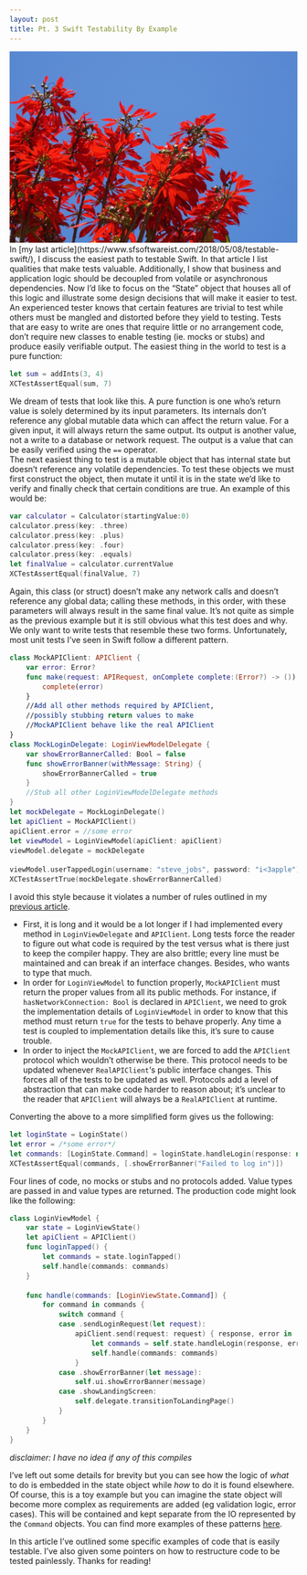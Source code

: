```yaml
---
layout: post
title: Pt. 3 Swift Testability By Example
---
```

<img src="/images/fulls/DSC01650.jpg" class="fit image">
In [my last article](https://www.sfsoftwareist.com/2018/05/08/testable-swift/), I discuss the easiest path to testable Swift. In that article I list qualities that make tests valuable. Additionally, I show that business and application logic should be decoupled from volatile or asynchronous dependencies. Now I’d like to focus on the “State” object that houses all of this logic and illustrate some design decisions that will make it easier to test.  
An experienced tester knows that certain features are trivial to test while others must be mangled and distorted before they yield to testing. Tests that are easy to write are ones that require little or no arrangement code, don’t require new classes to enable testing (ie. mocks or stubs) and produce easily verifiable output. The easiest thing in the world to test is a pure function:

``` swift
let sum = addInts(3, 4)
XCTestAssertEqual(sum, 7)
```

We dream of tests that look like this. A pure function is one who’s return value is solely determined by its input parameters. Its internals don’t reference any global mutable data which can affect the return value. For a given input, it will always return the same output. Its output is another value, not a write to a database or network request. The output is a value that can be easily verified using the `==` operator.  
The next easiest thing to test is a mutable object that has internal state but doesn’t reference any volatile dependencies. To test these objects we must first construct the object, then mutate it until it is in the state we’d like to verify and finally check that certain conditions are true. An example of this would be:

```swift
var calculator = Calculator(startingValue:0)
calculator.press(key: .three)
calculator.press(key: .plus)
calculator.press(key: .four)
calculator.press(key: .equals)
let finalValue = calculator.currentValue
XCTestAssertEqual(finalValue, 7)
```

Again, this class (or struct) doesn’t make any network calls and doesn’t reference any global data; calling these methods, in this order, with these parameters will always result in the same final value. It’s not quite as simple as the previous example but it is still obvious what this test does and why.  
We only want to write tests that resemble these two forms. Unfortunately, most unit tests I’ve seen in Swift follow a different pattern.

```swift 
class MockAPIClient: APIClient {
    var error: Error?
    func make(request: APIRequest, onComplete complete:(Error?) -> ()) {
        complete(error)
    }
    //Add all other methods required by APIClient,
    //possibly stubbing return values to make
    //MockAPIClient behave like the real APIClient
}
class MockLoginDelegate: LoginViewModelDelegate {
    var showErrorBannerCalled: Bool = false
    func showErrorBanner(withMessage: String) {
        showErrorBannerCalled = true
    }
    //Stub all other LoginViewModelDelegate methods
}
let mockDelegate = MockLoginDelegate()
let apiClient = MockAPIClient()
apiClient.error = //some error
let viewModel = LoginViewModel(apiClient: apiClient)
viewModel.delegate = mockDelegate

viewModel.userTappedLogin(username: "steve_jobs", password: "i<3apple")
XCTestAssertTrue(mockDelegate.showErrorBannerCalled)
```


I avoid this style because it violates a number of rules outlined in my [previous article](http://www.sfsoftwareist.com/2018/05/08/testable-swift/).

*   First, it is long and it would be a lot longer if I had implemented every method in `LoginViewDelegate` and `APIClient`. Long tests force the reader to figure out what code is required by the test versus what is there just to keep the compiler happy. They are also brittle; every line must be maintained and can break if an interface changes. Besides, who wants to type that much.
*   In order for `LoginViewModel` to function properly, `MockAPIClient` must return the proper values from all its public methods. For instance, if `hasNetworkConnection: Bool` is declared in `APIClient`, we need to grok the implementation details of `LoginViewModel` in order to know that this method must return `true` for the tests to behave properly. Any time a test is coupled to implementation details like this, it’s sure to cause trouble.
*   In order to inject the `MockAPIClient`, we are forced to add the `APIClient` protocol which wouldn’t otherwise be there. This protocol needs to be updated whenever `RealAPIClient`‘s public interface changes. This forces all of the tests to be updated as well. Protocols add a level of abstraction that can make code harder to reason about; it’s unclear to the reader that `APIClient` will always be a `RealAPIClient` at runtime.

Converting the above to a more simplified form gives us the following:

``` swift 
let loginState = LoginState()
let error = /*some error*/
let commands: [LoginState.Command] = loginState.handleLogin(response: nil, error: error)
XCTestAssertEqual(commands, [.showErrorBanner("Failed to log in")])
```

Four lines of code, no mocks or stubs and no protocols added. Value types are passed in and value types are returned. The production code might look like the following:

``` swift
class LoginViewModel {
    var state = LoginViewState()
    let apiClient = APIClient()
    func loginTapped() {
        let commands = state.loginTapped()
        self.handle(commands: commands)
    }

    func handle(commands: [LoginViewState.Command]) {
        for command in commands {
            switch command {
            case .sendLoginRequest(let request):
                apiClient.send(request: request) { response, error in
                    let commands = self.state.handleLogin(response, error)
                    self.handle(commands: commands)
                }
            case .showErrorBanner(let message):
                self.ui.showErrorBanner(message)
            case .showLandingScreen:
                self.delegate.transitionToLandingPage()
            }
        }
    }    
}
```
_disclaimer: I have no idea if any of this compiles_  

I’ve left out some details for brevity but you can see how the logic of _what_ to do is embedded in the state object while _how_ to do it is found elsewhere. Of course, this is a toy example but you can imagine the state object will become more complex as requirements are added (eg validation logic, error cases). This will be contained and kept separate from the IO represented by the `Command` objects. You can find more examples of these patterns [here](https://github.com/Tylerc230/CleanArchitectureSample).

In this article I’ve outlined some specific examples of code that is easily testable. I’ve also given some pointers on how to restructure code to be tested painlessly. Thanks for reading!
